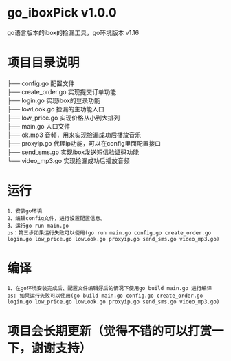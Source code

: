 # go_iboxPick v1.0.0
go语言版本的ibox的捡漏工具，go环境版本 v1.16


# 项目目录说明
├── config.go 配置文件  
├── create_order.go 实现提交订单功能  
├── login.go 实现ibox的登录功能  
├── lowLook.go 捡漏的主功能入口  
├── low_price.go 实现价格从小到大排列  
├── main.go 入口文件  
├── ok.mp3 音频，用来实现捡漏成功后播放音乐  
├── proxyip.go 代理ip功能，可以在config里面配置接口  
├── send_sms.go 实现ibox发送短信验证码功能  
└── video_mp3.go 实现捡漏成功后播放音频  

# 运行
```
1、安装go环境
2、编辑config文件，进行设置配置信息。
3、运行go run main.go 
ps：第三步如果运行失败可以使用(go run main.go config.go create_order.go login.go low_price.go lowLook.go proxyip.go send_sms.go video_mp3.go)
```
# 编译
```
1、在go环境安装完成后、配置文件编辑好后的情况下使用go build main.go 进行编译
ps: 如果运行失败可以使用(go build main.go config.go create_order.go login.go low_price.go lowLook.go proxyip.go send_sms.go video_mp3.go)
```

# 项目会长期更新（觉得不错的可以打赏一下，谢谢支持）

